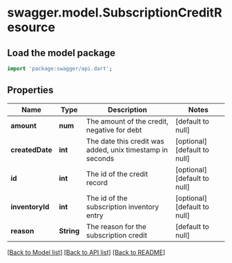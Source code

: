 # swagger.model.SubscriptionCreditResource

## Load the model package
```dart
import 'package:swagger/api.dart';
```

## Properties
Name | Type | Description | Notes
------------ | ------------- | ------------- | -------------
**amount** | **num** | The amount of the credit, negative for debt | [default to null]
**createdDate** | **int** | The date this credit was added, unix timestamp in seconds | [optional] [default to null]
**id** | **int** | The id of the credit record | [optional] [default to null]
**inventoryId** | **int** | The id of the subscription inventory entry | [optional] [default to null]
**reason** | **String** | The reason for the subscription credit | [default to null]

[[Back to Model list]](../README.md#documentation-for-models) [[Back to API list]](../README.md#documentation-for-api-endpoints) [[Back to README]](../README.md)


